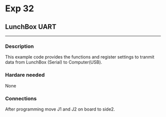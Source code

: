 # Exp 32 
## LunchBox UART
___

### Description

This example code provides the functions and register settings to tranmit data from LunchBox (Serial) to Computer(USB).

### Hardare needed

None

### Connections

After programming move J1 and J2 on board to side2.